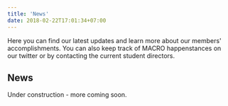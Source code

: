 ```yaml
---
title: 'News'
date: 2018-02-22T17:01:34+07:00
---
```


Here you can find our latest updates and learn more about our members' accomplishments. You can also keep track of MACRO happenstances on our twitter or by contacting the current student directors.

## News
Under construction - more coming soon.
